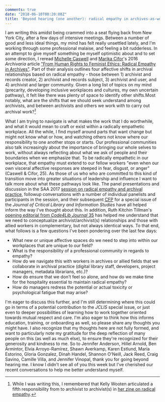 ```yaml
---
comments: true
date: "2018-06-10T08:20:08Z"
title: 'Beyond hearing (one another): radical empathy in archives-as-workplace'
---
```


I am writing this amidst being crammed into a seat flying back from New York City, after a few days of intensive meetings. Between a number of good and less ideal things, my mind has felt really unsettled lately, and I'm working through some professional malaise, and feeling a bit rudderless. In an attempt to give myself something be myself optimistic about and to set some  direction, I reread <span class="h-cite">[Michelle Caswell](http://www.michellecaswell.org/) and [Marika Cifor](https://marikacifor.com/)'s <time class="dt-published">2016</time> _Archivaria_ article ["From Human Rights to Feminist Ethics: Radical Empathy in Archives"](https://escholarship.org/uc/item/0mb9568h).</span> Part of their analysis outlines four affective shifts in archival relationships based on radical empathy - those between 1) archivist and records creator, 2) archivist and records subject, 3) archivist and user, and 4) archivist and larger community. Given a long list of topics on my mind (precarity, developing inclusive workplaces and cultures, my own uncertain pathway), it felt like there was plenty of space to identify other shifts.<!--more-->Most notably, what are the shifts that we should seek understand among archivists, and between archivists and others we work with to carry out archival work?[^1]

What I am trying to navigate is what makes the work that I do worthwhile, and what it would mean to craft or exist within a radically empathetic workplace. All the while, I find myself around parts that want change but might not know what or how, and watching others not know where our responsibility to one another stops or starts. Our professional communities also talk increasingly about the importance of bringing our whole selves to work, without always reflecting about what we ask of people and their boundaries when we emphasize that. To be radically empathetic in our workplace, that empathy must extend to our fellow workers "even when our own visceral affective responses are steeped in fear, disgust, or anger" (Caswell & Cifor, 25). As those of us who who are committed to this kind of transition move into greater situations of leadership and influence I want to talk more about what these pathways look like. The panel presentations and discussion in the SAA 2017 [session on radical empathy and archival practice](https://archives2017.sched.com/event/ABGy/301-radical-empathy-in-archival-practice), followup conversations with a number of individual panelists and participants in the session, and their subsequent <abbr title="call for papers">[CFP](http://libraryjuicepress.com/journals/index.php/jclis/announcement/view/7)</abbr> for a special issue of the _Journal of Critical Library and Information Studies_ have all helped inform the way I've thought about this. In addition, Ruth Kitchin Tillman's [opening editorial from _Code4Lib Journal_ 35](https://journal.code4lib.org/articles/12232) has helped me understand that we need to conceptualize archivist/archivist(s) relationships and those with allied workers in complementary, but not always identical ways. To that end, what follows is a few questions I've been pondering over the last few days:

* What new or unique affective spaces do we need to step into within our workplaces that are unique to our field?
* What is the responsibility of a professional community in regards to empathy?
* How do we navigate this with workers in archives or allied fields that we collaborate in archival practice (digital library staff, developers, project managers, metadata librarians, etc.)?
* How do ensure that we don't feel so alone, and how do we make time for the hospitality essential to maintain radical empathy?
* How do managers redress the potential or actual toxicity or psychological fatigue that may arise?

I'm eager to discuss this further, and I'm still determining where this could go in terms of a potential contribution to the _JCLIS_ special issue, or just even to deeper possibilities of learning how to work together oriented towards mutual respect and care. I'm also eager to think how this informs education, training, or onboarding as well, so please share any thoughts you might have. I also recognize that my thoughts here are not fully formed, and want to particularly note my gratitude for the deep reflection of many people on this (as well as much else), to ensure they're recognized for their generosity and kindness to me. So to Jennifer Anderson, Hillel Arnold, Ben Armintor, Elvia Arroyo-Ramírez, Shawn Averkamp, Karen Estlund, María Estorino, Gloria Gonzalez, Dinah Handel, Shannon O'Neill, Jack Reed, Craig Savino, Camille Villa, and Jennifer Vinopal, thank you for going beyond hearing me. I know I didn't see all of you this week but I've cherished our recent conversations to help me better understand myself.

[^1]: While I was writing this, I remembered that Kelly Wooten articulated a fifth responsibility from to archivist to archivist(s) in [her zine on radical empathy](https://drive.google.com/file/d/1uFnIZQQDRDOFy--g_SsdWHvLCnHKw9kp/view).  
